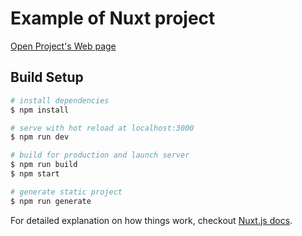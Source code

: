 # Example of Nuxt project

[Open Project's Web page](https://5cb17366bc514cc66974d8c9--amazing-kowalevski-68dd79.netlify.com/)

## Build Setup

``` bash
# install dependencies
$ npm install

# serve with hot reload at localhost:3000
$ npm run dev

# build for production and launch server
$ npm run build
$ npm start

# generate static project
$ npm run generate
```

For detailed explanation on how things work, checkout [Nuxt.js docs](https://nuxtjs.org).
